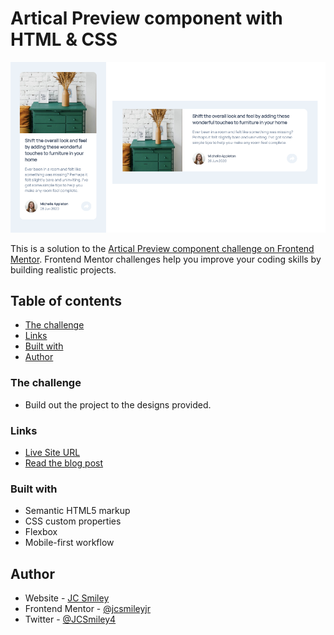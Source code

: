 # Artical Preview component with HTML & CSS

![Image of designs vs what was built](./images/final-design-1.png)

This is a solution to the [Artical Preview component challenge on Frontend Mentor](https://www.frontendmentor.io/challenges/article-preview-component-dYBN_pYFT). Frontend Mentor challenges help you improve your coding skills by building realistic projects.

## Table of contents

- [The challenge](#the-challenge)
- [Links](#links)
- [Built with](#built-with)
- [Author](#author)

### The challenge

- Build out the project to the designs provided.

### Links

- [Live Site URL](https://jcsmileyjr.github.io/Social-Proof/)
- [Read the blog post](https://dev.to/jcsmileyjr/frontend-challenge-6-social-proof-component-25e)

### Built with

- Semantic HTML5 markup
- CSS custom properties
- Flexbox
- Mobile-first workflow

## Author

- Website - [JC Smiley](https://www.jcsmileyjr.com)
- Frontend Mentor - [@jcsmileyjr](https://www.frontendmentor.io/profile/jcsmileyjr)
- Twitter - [@JCSmiley4](https://twitter.com/JCSmiley4)
